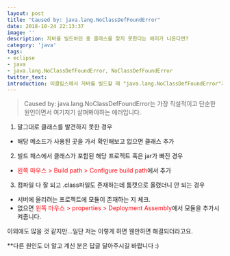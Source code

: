 ```yaml
---
layout: post
title: "Caused by: java.lang.NoClassDefFoundError"
date: 2018-10-24 22:13:37
image: ''
description: 자바를 빌드하던 중 클래스를 찾지 못한다는 에러가 나온다면?
category: 'java'
tags:
- eclipse
- java
- java.lang.NoClassDefFoundError, NoClassDefFoundError
twitter_text:
introduction: 이클립스에서 자바를 빌드할 때 "java.lang.NoClassDefFoundError"가 나올 경우의 대처법
---
```

> Caused by: java.lang.NoClassDefFoundError는 가장 직설적이고 단순한 원인이면서 여기저기 살펴봐야하는 에러입니다.

1. 말그대로 클래스를 발견하지 못한 경우
  * 해당 메소드가 사용된 곳을 가서 확인해보고 없으면 클래스 추가


2. 빌드 패스에서 클래스가 포함된 해당 프로젝트 혹은 jar가 빠진 경우
  * <font color="#ff0a16">왼쪽 마우스 > Build path > Configure build path</font>에서 추가


3. 컴파일 다 잘 되고 .class파일도 존재하는데 톰캣으로 올렸더니 안 되는 경우
  * 서버에 올리려는 프로젝트에 모듈이 존재하는 지 체크.
  * 없으면 <font color="#ff0a16">왼쪽 마우스 > properties > Deployment Assembly</font>에서 모듈을 추가시켜줍니다.


이외에도 많을 것 같지만...일단 저는 이렇게 하면 웬만하면 해결되더라고요.

**다른 원인도 더 알고 계신 분은 답글 달아주시길 바랍니다 :)